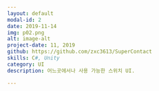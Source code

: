```yaml
---
layout: default
modal-id: 2
date: 2019-11-14
img: p02.png
alt: image-alt
project-date: 11, 2019
github: https://github.com/zxc3613/SuperContact
skills: C#, Unity
category: UI
description: 어느곳에서나 사용 가능한 스위치 UI.

---
```

